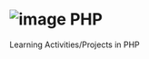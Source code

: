 # ![image](https://user-images.githubusercontent.com/71740181/197066094-e3552e2a-f537-4479-a281-a0b41214cb28.png) PHP
Learning Activities/Projects in PHP
